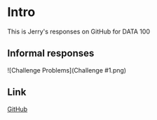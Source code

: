 


# Intro
This is Jerry's responses on GitHub for DATA 100


## Informal responses

![Challenge Problems](Challenge #1.png)



## Link

[GitHub](http://github.com)
